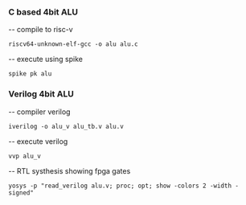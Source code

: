 ### C based 4bit ALU
-- compile to risc-v
```
riscv64-unknown-elf-gcc -o alu alu.c
```
-- execute using spike
```
spike pk alu
```
### Verilog 4bit ALU
-- compiler verilog
```
iverilog -o alu_v alu_tb.v alu.v
```
-- execute verilog
```
vvp alu_v
```
-- RTL systhesis showing fpga gates
```
yosys -p "read_verilog alu.v; proc; opt; show -colors 2 -width -signed"
```
